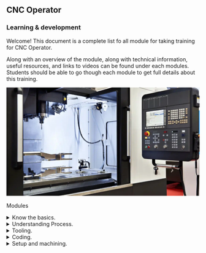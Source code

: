 ## CNC Operator
### Learning & development
Welcome! This document is a complete list fo all module for taking training for CNC Operator. 

Along with an overview of the module, along with technical information, useful resources, and links to videos can be found under each modules. 
Students should be able to go though each module to get full details about this training.

![CNC Milling Machine](images/cnc-machine.jpg.webp)

Modules
<details>
<summary>Know the basics.</summary>

  - **Machine Maintenance**

    - Link to CNC Milling Machine Maintenance Video.
         - [CNC Milling machine maintenance](https://drive.google.com/file/d/1KnSflr7EfE2tNX1U7pp6vTA1TwjFUWbg/view?usp=drive_link)

   - **CNC machine maintenance checklists**

Maintenance checklists help technicians and operators perform their tasks safely and efficiently.

The following sections cover the maintenance tasks that should be performed at different times (daily to annually). These checklists assume that CNC machines undergo eight hours of operations every day, with sufficient breaks. 

You need to adjust the time period of your maintenance in accordance with usage hours, after consulting with machine OEM guidelines. Use the following checklists as a starting point to create a preventive maintenance plan that takes into account the needs and requirements of your manufacturing operation.

  - **Daily maintenance checklist**

    - The following tasks have to be done every day, assuming regular usage hours:
        - Inspect the pressure and level of lubricant. Top up if required.
        - Check coolant level. Use a coolant refractometer to ensure coolant and oil ratio is maintained.
        - Clean out the coolant disposal tray.
        - Check for moisture in pneumatic air. Drain moisture if it is detected.
        - Check pressure of pneumatic air with the pneumatic pressure gauge.
        - Wipe the complete machine with a clean rag.
        - Check the output of the voltage stabilizer. Ensure it adheres to the required specifications.
        - Check panel cooler temperature.
        - Observe noises, bangs, or any other anomalies in machine operation.
        - Watch out for for any overheating signs during machine operation.
          
  - **Weekly maintenance checklists**
   
    - The following maintenance tasks have to be done on a weekly basis:
        - Clean the complete machine shop, especially the area surrounding the machine.
        - Check for any evidence of lubricant, oil, or coolant leakage. 
        - Check and ensure all cooling fans are working properly. These include spindle motor fans, cooling system fans, and hydraulic motor fans.
        - Perform visual inspection of machine components. Apply grease or appropriate lubricant to parts that seem dry.
        - Check whether tool heads are held securely in the tool changer.
        - Lubricate v-groove, plungers, slider cap, extractor forks, keys, and springs of the tool changer.
        - Check if all electrical components such as switches and lights are working properly.

  - **Monthly maintenance checklists**

    - Maintenance checks that should be done every month include the following:
        - Clean out the chip collector close to the coolant tank.
        - Inspect, remove, and adjust jaws, chucks, and fixtures.
        - Clean or replace air filters as required.
        - Check the condition of tool heads and change them if necessary.
        - Inspect, lubricate, tighten, and adjust chains and conveyors in the machine.
        - Clean various fans of the machine to prevent dust accumulations.
        - Inspect the logs of oil, lubricant, and coolant. Check for any anomalous consumption.
        - Clean radiator grills of dust and debris.   

  - **Annual maintenance checklists**

    - CNC machine maintenance checks that need to be done annually:
        - Remove coolant cylinder tank for inspection.
        - Clean out the coolant cylinder for debris, inspect for bacteria or fungal growth, and clean the tank.
        - Drain used lubricant, clean lubricant housing, and refill it.
        - Inspect for presence of contaminants in pneumatic oil. Change it if required.
        - Replace all oil filters.
        - Run software simulations to check the alignment and indentation of tools.
        - Use software to quickly reverse the axis of the toolhead to check for backlash. If the toolhead experiences a backlash effect, further maintenance is required.   

</details>  

<details>
<summary>Understanding Process.</summary>
</details>

<details>
<summary>Tooling.</summary>

- **Speeds & Feeds**

    - Link to Video to understand calculation of Speed & Feed in machining
         - [Speeds & Feeds Part 1](https://drive.google.com/file/d/1gvR8f9bnPZjLrWY_Jv1H3pN0ed1RpbqP/view?usp=drive_link)
         - [Speeds & Feeds Part 2](https://drive.google.com/file/d/1DsCkQOSpyemhlnEyhX_-QOer0hD4TfbI/view?usp=drive_link)

- **A Comprehensive Guide to CNC Milling Tools and Their Uses**

Ever wondered how intricate parts and components are crafted with precision in the manufacturing world? The secret lies in the power of CNC milling tools. These high-tech cutting tools create a vast array of shapes, slots, and holes, enabling manufacturers to bring their designs to life. As you embark on this captivating journey to explore the world of CNC milling tools, you’ll discover the different types of cutting tools, their materials, and coatings, and the factors to consider when choosing the best tool for your project.

Unleash your creativity and empower your projects with the knowledge of CNC milling tools, their applications, and how to select the right tool for every job. From end mills to specialty tools, dive into a world where technology and craftsmanship collide to produce impeccable results. Let’s begin!

- **Short Summary**

    - Understanding the different types of CNC milling tools and their functions is essential for a successful machining operation.
    - Tool selection should be based on factors such as workpiece material, machining operation, and tool geometry to ensure optimal performance and precision.
    - Tool coatings can also improve properties of CNC milling tools while maximizing their performance.
      
- **Understanding CNC Milling Tools**

CNC milling tools are the key players in the world of machining operations. These cutting tools, employed in the milling process, remove material from fixed workpieces in a rotary motion. With a multitude of cutting tools available, CNC machines offer a virtually limitless range of possibilities. Familiarizing oneself with the functions of these tools is crucial before engaging with any CNC milling machine tools or shop.

Among the vast array of CNC milling cutters, four main types stand out: end mills, twist drills, face mills, and ball nose mills. Each type serves a unique purpose and offers specific advantages to help you achieve the desired results in your projects. Let’s delve deeper into these three categories.

- **End Mills**

End mills are the Swiss army knives of CNC milling tools. These versatile cutting tools are capable of creating holes, slots, and profiles on workpieces with diverse flutes and noses. They come in various types such as bull nose end mills, roughing end mills, V-bit end mills, and flat end mills (also called Square End Mills). The horizontal cutting edges on the side of an end mill are referred to as flutes, and their number influences the feed rate and cutting speed.

When selecting end mills, it’s essential to consider the workpiece material, machining operation, and tool geometry. With the right end mill, you can achieve the perfect balance of performance and precision, ensuring the success of your project.

- **Twist Drills**

Twist drills are the most popular tools for making holes.

- **Face Mills**

Face mills are the go-to tools for creating flat surfaces on raw materials. These milling cutters have a single body with replaceable cutting inserts, ensuring optimal quality and a longer lifespan. Face mills are often compared to fly cutters, which are less expensive and can be fabricated in-house. However, face mills provide better precision and are more suitable for high-quality cutting.  Fly cutters, OTOH, can provide a nicer surface finish than most face mills.

The choice between face mills and fly cutters depends on your specific needs, budget, and desired level of precision. Both tools have their pros and cons, but when it comes to creating flat surfaces with high precision, face mills and fly cutter can rise to the challenge.

- **Ball Nose Mills**

Ball nose mills are the artists among CNC milling tools. Featuring a hemispherical end, they specialize in creating intricate shapes, slots, and pockets in a workpiece. These milling cutters excel in creating corner radiuses on perpendicular faces, allowing for smooth transitions and even contours to mill flat surfaces.

The benefits of employing ball nose mills are numerous, including their ability to access tight spaces and corners, as well as generating a finer finish than other milling cutters. When precision and smoothness are paramount, ball nose mills are the ideal choice.

- **Speciality CNC Milling Tools**

Every artist has a set of specialty tools for unique applications, and CNC milling is no exception. Specialty CNC milling tools are designed for specific purposes, catering to projects that require a touch of finesse or a unique approach. These tools are employed in CNC milling machines to selectively remove material from a block of raw substrate, ensuring the highest level of precision and accuracy.

Examples of specialty CNC milling tools include gear cutters, thread mills, and slitting saws. Let’s take a closer look at some of these specialty milling tools and their applications.

- **Gear Cutters**

Gear cutters are the engineers of the CNC milling world, responsible for milling cutter fabricating gears that keep the wheels of industry turning. These specialty tools require a hobbing machine, and the type of hobbing machine depends on the number of gear teeth.

From automotive transmissions to heavy machinery, gears play a crucial role in various applications. Gear cutters ensure that these integral components are crafted to perfection, using the right type of hobbing machine for the job.

- **Thread Mills**

Thread mills are the masters of cutting process of creating internal threads in workpieces. These specialty tools come in three types: roll form taps, cut taps, and thread mills. These types are employed on numerically controlled machining centers that are equipped with simultaneous, triaxial control, and helical interpolation features.

Whether you’re creating tapped holes or cutting internal threads, thread mills offer precision and accuracy to achieve the perfect result. With the right thread mill, you can ensure that your components fit together seamlessly, providing a secure connection.

- **Material Selection for CNC Milling Tools**

Just as an artist chooses the right canvas for their masterpiece, selecting the right material for CNC milling tools is crucial for achieving optimal results. The choice of material depends on the desired hardness and duration of use. Common materials used for CNC cutting tools include carbon steel, high-speed steel, and carbide.

Each material has its benefits and drawbacks, with the ideal choice depending on factors such as workpiece material, machining operation, and tool geometry. Let’s explore these materials in more detail, and uncover their unique properties.

- **Carbon Steel**

Carbon steel is the most economical material used for milling cutters, suitable for low-speed operations. This material is often found in various tools such as milling cutters and twist drills. However, carbon steel is not suitable for high-speed operations or cutting hard materials due to its limited durability and low melting point.

While carbon steel is an inexpensive option, it is important to consider its limitations. For projects requiring higher speed or toughness, other materials such as high-speed steel or carbide may be more suitable.

- **High-Speed Steel (HSS)**

High-speed steel (HSS) is a game-changer in the world of milling cutters. HSS is made up of chromium, tungsten, and molybdenum. It offers greater hardness, toughness, and durability compared to conventional carbon steel. This material is suitable for cutting both ferrous and nonferrous metals, with a higher resistance to heat and wear.

Due to its enhanced properties, high-speed steel is ideal for milling tools required to operate at higher speeds and cut harder materials. With HSS, you can ensure longer tool life and greater efficiency in your machining operations.

- **Carbide**

Carbide, more properly known as Tungsten Carbide, is the heavyweight champion of CNC milling tool materials. This highly resistant material is ideal for high-quality surface finishes in newer milling machines. Carbide is a combination of carbon and tungsten, forming a chemical compound that offers superior resistance to wear compared to HSS.

If you’re looking for a milling tool material that can withstand the toughest of projects, carbide is the way to go. Its resistance to wear, coupled with its ability to produce high-quality finishes, makes it a popular choice among CNC milling professionals.

- **Tool Coatings for Enhanced Performance**

A masterpiece requires not only the right canvas, but also the right paint. Tool coatings play a vital role in enhancing the performance and durability of CNC milling tools. By improving the properties of the tools and helping them withstand high temperatures, coatings such as titanium nitride (TiN), titanium carbo nitride (TiCN), aluminum titanium nitride (AlTiN), and diamond-like carbon pave the way for flawless machining operations.

Let’s take a closer look at these common coatings, and discover how they can elevate the performance of your milling cutters.

- **Titanium Nitride (TiN)**

Titanium nitride (TiN) is a popular coating used to increase the hardness and thermal stability of cutting tools. This golden coating was once the go-to choice for milling tools, but its use has waned with the introduction of newer coatings that offer better properties.

While titanium nitride may not be the most cutting-edge tool coating available today, it still plays a role in enhancing tool performance. In particular, TiN coatings can extend tool life, reduce adherence to workpieces, and improve hardness.

- **Chromium Nitride**

Chromium nitride is an underdog in the world of tool coatings. This hard, inert, thin film coating enhances hardness, corrosion resistance, and thermal strength for high heat applications. However, chromium nitride coatings can be costly and require specialized equipment for application.

Despite its drawbacks, chromium nitride offers significant benefits for certain machining tools and operations. If your project demands a tool with high heat resistance and corrosion protection, chromium nitride may be the perfect coating for the job.

- **Aluminium Titanium Nitride (AITiN)**

Aluminum titanium nitride (AlTiN) is a rising star in the realm of machine tool coatings. Composed of 65% aluminum, AlTiN enhances the heat resistance of CNC machine tools, making it an ideal choice for high-temperature operations. This coating offers increased heat resistance, enhanced wear resistance, and improved oxidation resistance compared to other coatings.

With its unique combination of properties, AlTiN is a valuable addition to any CNC milling tool arsenal. Equip your tools with this powerful coating, and watch your machining operations reach new heights of performance.
  
- **Factors to consider when choosing CNC milling tools**

Selecting the right CNC milling tool for your project is both an art and a science. To ensure successful surface roughness machining, it’s important to consider factors such as workpiece material, machining operation, and tool geometry. By taking these factors into account, you can choose the ideal tool for your specific needs and unlock the full potential of your CNC milling operations.

Let’s explore each of these factors in more detail, and gain a deeper understanding of how they influence the selection of CNC machine tools.

- **Workpiece Material**

The first factor to consider when selecting a CNC milling tool is the workpiece material. The tool you choose must be harder than the material it’s cutting in order to be effective. For example, carbon steel tools are suitable for cutting lightweight materials like foam and plastic, while high-speed steel or carbide tools are better suited for cutting harder materials like cast iron or superalloys.

By considering the toughness of other tools in the workpiece material, you can ensure that your chosen tool has the necessary hardness to achieve the desired results.

- **Machining Operation**

The machining operation is another crucial factor to consider when selecting the right CNC milling tool. Different cnc machining tools have specific properties, such as tool life and the ability to cut hard materials like cast iron. By evaluating the requirements of the machining operation, you can choose a tool that has the right balance of performance and durability.

With the right tool in hand, you can optimize your machining operations for maximum efficiency and achieve the best possible results for your project.

- **Tool Geometry**

Lastly, tool geometry plays a vital role in the selection of CNC milling tools. The number of flutes on a tool, for example, determines the feed rate and velocity of the machining operation. However, too many flutes can cause cut-off bits to get stuck, leading to suboptimal results.

By understanding the impact of tool geometry on the machining process, you can make informed decisions on the best tool for your specific needs, ensuring a smooth and successful machining operation.

- **Summary**

In conclusion, the world of CNC milling tools is a fascinating and diverse landscape, filled with cutting-edge technology and precision craftsmanship. By understanding the different types of tools, their materials, coatings, and the factors to consider when selecting the right tool for your project, you can unlock the full potential of your own CNC machine tool and milling operations.

Embark on your journey into the realm of CNC milling with confidence, armed with the knowledge and expertise to make informed decisions and achieve impeccable results. The power to create incredible components and bring your designs to life is in your hands. Happy milling!

- **Frequency Asked Questions**

- What cutting tools are used on a CNC machine?

CNC machines use cutting tools such as end mills, drill bits, ball cutters, slitting saws, face mills, involute gear cutters, fly cutters, roughing end mills, and woodruff cutters to create parts with precise dimensions.

These tools are designed to cut through a variety of materials, including metals, plastics, and wood. They are used in a variety of industries, including automotive, aerospace, and medical device manufacturing. CNC machines are highly precise and can produce parts with tight tolerances. They are also capable of producing complex shapes and intricate details.

- What do I need to start CNC milling?
  
To begin CNC milling, you’ll need to plan and form your business into a legal entity, register for taxes, open a business bank account and credit card, and set up accounting. By taking the time to ensure that all of these steps are taken, you can make sure that your CNC milling machine and business is off to a strong start.

- Which mill is the most commonly used cutting tool in CNC applications?

The most commonly used cutting tool for CNC applications is the end mill. Its ease of use and versatility make it a great choice for machining operations, providing reliable results every time.

- What are the 3 types of milling cutters?

Milling cutters come in three primary types: the end mill, face mill and twist drill. Additionally, many other cutters are also available for specialized applications.

With these tools, it is possible to efficiently shape and size metals to a desired specification.

</details>



<details>
<summary>Coding.</summary>

- **G & M Code**

    - Link to G & M Code basics Video.
         - [CNC Milling machine Coding](https://drive.google.com/file/d/1oBz52d4kjt5aYJ5fNEcydOtUPrNZSapI/view?usp=drive_link)
  
</details>

<details>
<summary>Setup and machining.</summary>


  - **CNC Mill Tutorial** - Below topics are covered in this video tutorial
    - [CNC Milling Turorial](https://drive.google.com/file/d/1NkA_WdPVcbZo8QnTUrKDcC3Ld5iI8tSQ/view?usp=drive_link)
      - Tool Change and Edge finder.
      - Locating Part.
      - Zeroing Part.
      - Tool Change.
      - Machining Part and Running G-Code
      - Clean-up

   - **CNC Mill machining** - Below 2 video covers multisetup part machining training
     - [First Setup](https://drive.google.com/file/d/1yy8SxxroQqPrRxoPESRw4Z45farlKz9v/view?usp=drive_link)
     - [Second Setup](https://drive.google.com/file/d/1eWqnB06XG1MOyC1_OBEUsPOZiFHE1eld/view?usp=drive_link)
</details>

